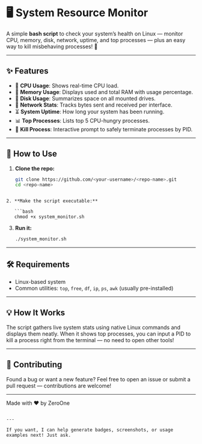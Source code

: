 
# 🖥️ System Resource Monitor

A simple **bash script** to check your system’s health on Linux — monitor CPU, memory, disk, network, uptime, and top processes — plus an easy way to kill misbehaving processes! 🚀

---

## ✨ Features

- 🧮 **CPU Usage**: Shows real-time CPU load.
- 🧠 **Memory Usage**: Displays used and total RAM with usage percentage.
- 💾 **Disk Usage**: Summarizes space on all mounted drives.
- 📡 **Network Stats**: Tracks bytes sent and received per interface.
- ⏳ **System Uptime**: How long your system has been running.
- 📊 **Top Processes**: Lists top 5 CPU-hungry processes.
- 🛑 **Kill Process**: Interactive prompt to safely terminate processes by PID.

---

## 🚀 How to Use

1. **Clone the repo:**
   ```bash
   git clone https://github.com/<your-username>/<repo-name>.git
   cd <repo-name>
```

2. **Make the script executable:**

   ```bash
   chmod +x system_monitor.sh
   ```

3. **Run it:**

   ```bash
   ./system_monitor.sh
   ```

---

## 🛠️ Requirements

* Linux-based system
* Common utilities: `top`, `free`, `df`, `ip`, `ps`, `awk` (usually pre-installed)

---

## 💡 How It Works

The script gathers live system stats using native Linux commands and displays them neatly. When it shows top processes, you can input a PID to kill a process right from the terminal — no need to open other tools!

---

## 🤝 Contributing

Found a bug or want a new feature? Feel free to open an issue or submit a pull request — contributions are welcome!

---


Made with ❤️ by ZeroOne

```

---

If you want, I can help generate badges, screenshots, or usage examples next! Just ask.
```
